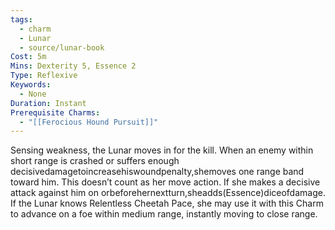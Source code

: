 ```yaml
---
tags:
  - charm
  - Lunar
  - source/lunar-book
Cost: 5m
Mins: Dexterity 5, Essence 2
Type: Reflexive
Keywords:
  - None
Duration: Instant
Prerequisite Charms:
  - "[[Ferocious Hound Pursuit]]"
---
```

Sensing weakness, the Lunar moves in for the kill. When an enemy within short range is crashed or suffers enough decisivedamagetoincreasehiswoundpenalty,shemoves one range band toward him. This doesn’t count as her move action. If she makes a decisive attack against him on orbeforehernextturn,sheadds(Essence)diceofdamage. If the Lunar knows Relentless Cheetah Pace, she may use it with this Charm to advance on a foe within medium range, instantly moving to close range.